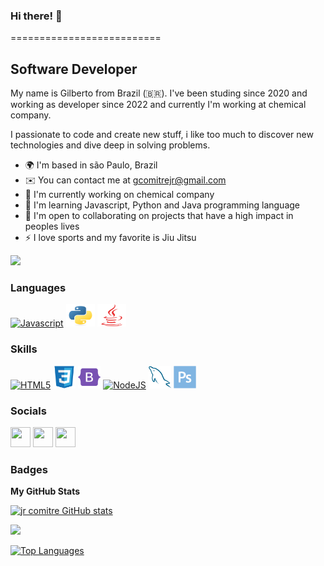 ### Hi there! 👋 
==========================

Software Developer
-----------------------------

My name is Gilberto from Brazil (🇧🇷). I've been studing since 2020 and working as developer since 2022 and currently I'm working at chemical company. 

I passionate to code and create new stuff, i like too much to discover new technologies and dive deep in solving problems.


* 🌍  I'm based in são Paulo, Brazil
* ✉️  You can contact me at [gcomitrejr@gmail.com](mailto:gcomitrejr@gmail.com)
* 🚀  I'm currently working on chemical company[]()
* 🧠  I'm learning Javascript, Python and Java programming language
* 🤝  I'm open to collaborating on projects that have a high impact in peoples lives
* ⚡  I love sports and my favorite is Jiu Jitsu

<a href="https://www.github.com/jrcomitre" target="_blank" rel="noreferrer"><img
src="https://img.shields.io/github/followers/jrcomitre?logo=github&style=for-the-badge&color=3382ed&labelColor=171717" /></a>

### Languages

<p align="left">
<a href="https://developer.mozilla.org/en-US/docs/Web/JavaScript" target="_blank" rel="noreferrer"><img src="https://raw.githubusercontent.com/danielcranney/readme-generator/main/public/icons/skills/javascript-colored.svg" width="46" height="36" alt="Javascript" /></a>
<a href="https://www.python.org/" target="_blank" rel="noreferrer"><img src="https://raw.githubusercontent.com/devicons/devicon/master/icons/python/python-original.svg" width="46" height="36" alt="Python" /></a>
<a href="https://www.java.com" target="_blank" rel="noreferrer"><img src="https://raw.githubusercontent.com/devicons/devicon/master/icons/java/java-plain.svg" width="46" height="36" alt="Java" /></a>

### Skills

<p align="left">
<a href="https://developer.mozilla.org/en-US/docs/Glossary/HTML5" target="_blank" rel="noreferrer"><img src="https://raw.githubusercontent.com/danielcranney/readme-generator/main/public/icons/skills/html5-colored.svg" width="36" height="36" alt="HTML5" /></a>
<a href="https://developer.mozilla.org/pt-BR/docs/Web/CSS" target="_blank" rel="noreferrer"><img src="https://raw.githubusercontent.com/devicons/devicon/master/icons/css3/css3-original.svg" width="36" height="36" alt="CSS3" /></a>
<a href="https://getbootstrap.com/" target="_blank" rel="noreferrer"><img src="https://raw.githubusercontent.com/devicons/devicon/master/icons/bootstrap/bootstrap-plain.svg" width="36" height="36" alt="Bootstrap" /></a>
<a href="https://nodejs.org/en/" target="_blank" rel="noreferrer"><img src="https://raw.githubusercontent.com/danielcranney/readme-generator/main/public/icons/skills/nodejs-colored.svg" width="36" height="36" alt="NodeJS" /></a>
<a href="https://www.mysql.com/" target="_blank" rel="noreferrer"><img src="https://raw.githubusercontent.com/devicons/devicon/master/icons/mysql/mysql-plain.svg" width="36" height="36" alt="MySql" /></a>
<a href="https://www.adobe.com/br/products/photoshop/" target="_blank" rel="noreferrer"><img src="https://raw.githubusercontent.com/devicons/devicon/master/icons/photoshop/photoshop-plain.svg" width="36" height="36" alt="Photoshop" /></a>

</p>

### Socials

<p align="left"> <a href="https://discord.com/users/845371502437204038" target="_blank" rel="noreferrer"><img src="https://raw.githubusercontent.com/danielcranney/readme-generator/main/public/icons/socials/discord.svg" width="32" height="32" /></a> <a href="https://www.github.com/jrcomitre" target="_blank" rel="noreferrer"><img src="https://raw.githubusercontent.com/danielcranney/readme-generator/main/public/icons/socials/github-dark.svg" width="32" height="32" /></a> <a href="https://www.linkedin.com/in/gilbertocomitrejunior/" target="_blank" rel="noreferrer"><img src="https://raw.githubusercontent.com/danielcranney/readme-generator/main/public/icons/socials/linkedin.svg" width="32" height="32" /></a></p>

### Badges

<b>My GitHub Stats</b>

<a href="http://www.github.com/jrcomitre"><img src="https://github-readme-stats-peguimasid.vercel.app/api?username=jrcomitre&show_icons=true&hide=&count_private=true&title_color=3382ed&text_color=ffffff&icon_color=3382ed&bg_color=171717&hide_border=true&show_icons=true" alt="jr comitre GitHub stats" /></a>

<a href="http://www.github.com/jrcomitre"><img src="https://github-readme-streak-stats.herokuapp.com/?user=jrcomitre&stroke=ffffff&background=171717&ring=3382ed&fire=3382ed&currStreakNum=ffffff&currStreakLabel=3382ed&sideNums=ffffff&sideLabels=ffffff&dates=ffffff&hide_border=true" /></a>

<!-- <a href="http://www.github.com/jrcomitre"><img src="https://activity-graph.herokuapp.com/graph?username=jrcomitre&bg_color=171717&color=ffffff&line=3382ed&point=ffffff&area_color=171717&area=true&hide_border=true&custom_title=GitHub%20Commits%20Graph" alt="GitHub Commits Graph" /></a> -->

<a href="https://github.com/jrcomitre" align="left"><img src="https://github-readme-stats.vercel.app/api/top-langs/?username=jrcomitre&layout=compact&title_color=3382ed&text_color=ffffff&icon_color=3382ed&bg_color=171717&hide_border=true&locale=en&custom_title=Top%20%Languages" alt="Top Languages" /></a>



